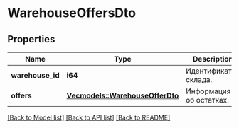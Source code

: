# WarehouseOffersDto

## Properties
Name | Type | Description | Notes
------------ | ------------- | ------------- | -------------
**warehouse_id** | **i64** | Идентификатор склада. | 
**offers** | [**Vec<models::WarehouseOfferDto>**](WarehouseOfferDTO.md) | Информация об остатках. | 

[[Back to Model list]](../README.md#documentation-for-models) [[Back to API list]](../README.md#documentation-for-api-endpoints) [[Back to README]](../README.md)


